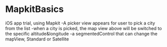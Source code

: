 # MapkitBasics
iOS app trial, using Mapkit
-A picker view appears for user to pick a city from the list
-when a city is picked, the map view above will be switched to the specific altitude&longitude
-a segmentedControl that can change the mapView, Standard or Satellite
